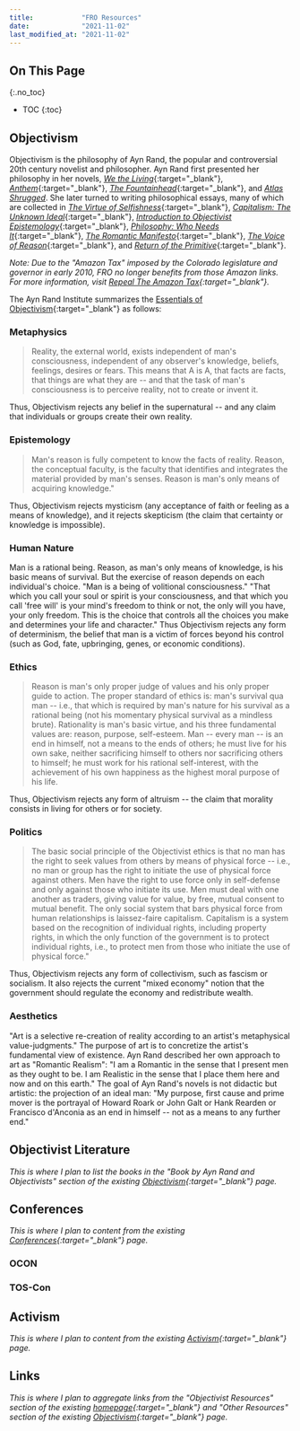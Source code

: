 ```yaml
---
title:            "FRO Resources"
date:             "2021-11-02"
last_modified_at: "2021-11-02"
---
```


## On This Page
{:.no_toc}
* TOC
{:toc}

## Objectivism

Objectivism is the philosophy of Ayn Rand, the popular and controversial 20th century novelist and philosopher. Ayn Rand first presented her philosophy in her novels, [_We the Living_](http://www.amazon.com/exec/obidos/ASIN/0451187849/frontrangeobj-20){:target="&lowbar;blank"}, [_Anthem_](http://www.amazon.com/exec/obidos/ASIN/0451191137/frontrangeobj-20){:target="&lowbar;blank"}, [_The Fountainhead_](http://www.amazon.com/exec/obidos/ASIN/0452273331/frontrangeobj-20){:target="&lowbar;blank"}, and [_Atlas Shrugged_](http://www.amazon.com/exec/obidos/ASIN/0452011876/frontrangeobj-20). She later turned to writing philosophical essays, many of which are collected in [_The Virtue of Selfishness_](http://www.amazon.com/exec/obidos/ASIN/0451163931/frontrangeobj-20){:target="&lowbar;blank"}, [_Capitalism: The Unknown Ideal_](http://www.amazon.com/exec/obidos/ASIN/0451147952/frontrangeobj-20){:target="&lowbar;blank"}, [_Introduction to Objectivist Epistemology_](http://www.amazon.com/exec/obidos/ASIN/0452010306/frontrangeobj-20){:target="&lowbar;blank"}, [_Philosophy: Who Needs It_](http://www.amazon.com/exec/obidos/ASIN/0451138937/frontrangeobj-20){:target="&lowbar;blank"}, [_The Romantic Manifesto_](http://www.amazon.com/exec/obidos/ASIN/0451149165/frontrangeobj-20){:target="&lowbar;blank"}, [_The Voice of Reason_](http://www.amazon.com/exec/obidos/ASIN/0452010462/frontrangeobj-20){:target="&lowbar;blank"}, and [_Return of the Primitive_](http://www.amazon.com/exec/obidos/ASIN/0452011841/frontrangeobj-20){:target="&lowbar;blank"}.

_Note: Due to the "Amazon Tax" imposed by the Colorado legislature and governor in early 2010, FRO no longer benefits from those Amazon links. For more information, visit [Repeal The Amazon Tax](http://repealtheamazontax.com/){:target="&lowbar;blank"}._

The Ayn Rand Institute summarizes the [Essentials of Objectivism](https://aynrand.org/ideas/philosophy/){:target="&lowbar;blank"} as follows:  

### Metaphysics

> Reality, the external world, exists independent of man's consciousness, independent of any observer's knowledge, beliefs, feelings, desires or fears. This means that A is A, that facts are facts, that things are what they are -- and that the task of man's consciousness is to perceive reality, not to create or invent it.

Thus, Objectivism rejects any belief in the supernatural -- and any claim that individuals or groups create their own reality.

### Epistemology

> Man's reason is fully competent to know the facts of reality. Reason, the conceptual faculty, is the faculty that identifies and integrates the material provided by man's senses. Reason is man's only means of acquiring knowledge."

Thus, Objectivism rejects mysticism (any acceptance of faith or feeling as a means of knowledge), and it rejects skepticism (the claim that certainty or knowledge is impossible).

### Human Nature

Man is a rational being. Reason, as man's only means of knowledge, is his basic means of survival. But the exercise of reason depends on each individual's choice. "Man is a being of volitional consciousness." "That which you call your soul or spirit is your consciousness, and that which you call 'free will' is your mind's freedom to think or not, the only will you have, your only freedom. This is the choice that controls all the choices you make and determines your life and character." Thus Objectivism rejects any form of determinism, the belief that man is a victim of forces beyond his control (such as God, fate, upbringing, genes, or economic conditions).

### Ethics
> Reason is man's only proper judge of values and his only proper guide to action. The proper standard of ethics is: man's survival qua man -- i.e., that which is required by man's nature for his survival as a rational being (not his momentary physical survival as a mindless brute). Rationality is man's basic virtue, and his three fundamental values are: reason, purpose, self-esteem. Man -- every man -- is an end in himself, not a means to the ends of others; he must live for his own sake, neither sacrificing himself to others nor sacrificing others to himself; he must work for his rational self-interest, with the achievement of his own happiness as the highest moral purpose of his life.

Thus, Objectivism rejects any form of altruism -- the claim that morality consists in living for others or for society.

### Politics


> The basic social principle of the Objectivist ethics is that no man has the right to seek values from others by means of physical force -- i.e., no man or group has the right to initiate the use of physical force against others. Men have the right to use force only in self-defense and only against those who initiate its use. Men must deal with one another as traders, giving value for value, by free, mutual consent to mutual benefit. The only social system that bars physical force from human relationships is laissez-faire capitalism. Capitalism is a system based on the recognition of individual rights, including property rights, in which the only function of the government is to protect individual rights, i.e., to protect men from those who initiate the use of physical force."

Thus, Objectivism rejects any form of collectivism, such as fascism or socialism. It also rejects the current "mixed economy" notion that the government should regulate the economy and redistribute wealth.

### Aesthetics

"Art is a selective re-creation of reality according to an artist's metaphysical value-judgments." The purpose of art is to concretize the artist's fundamental view of existence. Ayn Rand described her own approach to art as "Romantic Realism": "I am a Romantic in the sense that I present men as they ought to be. I am Realistic in the sense that I place them here and now and on this earth." The goal of Ayn Rand's novels is not didactic but artistic: the projection of an ideal man: "My purpose, first cause and prime mover is the portrayal of Howard Roark or John Galt or Hank Rearden or Francisco d'Anconia as an end in himself -- not as a means to any further end."

## Objectivist Literature

_This is where I plan to list the books in the "Book by Ayn Rand and Objectivists" section of the existing [Objectivism](https://www.frontrangeobjectivism.com/objectivism/){:target="&lowbar;blank"} page._

## Conferences

_This is where I plan to content from the existing [Conferences](https://www.frontrangeobjectivism.com/conferences-2/){:target="&lowbar;blank"} page._

### OCON

### TOS-Con

## Activism

_This is where I plan to content from the existing [Activism](https://www.frontrangeobjectivism.com/activism/){:target="&lowbar;blank"} page._

## Links

_This is where I plan to aggregate links from the "Objectivist Resources" section of the existing [homepage](https://www.frontrangeobjectivism.com/){:target="&lowbar;blank"} and "Other Resources" section of the existing [Objectivism](https://www.frontrangeobjectivism.com/objectivism/){:target="&lowbar;blank"} page._
